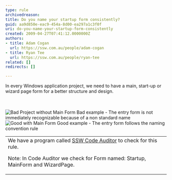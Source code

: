 ```yaml
---
type: rule
archivedreason: 
title: Do you name your startup form consistently?
guid: aa9d850e-eac9-454a-8d00-ea297a1c3f0f
uri: do-you-name-your-startup-form-consistently
created: 2009-04-27T07:41:12.0000000Z
authors:
- title: Adam Cogan
  url: https://ssw.com.au/people/adam-cogan
- title: Ryan Tee
  url: https://ssw.com.au/people/ryan-tee
related: []
redirects: []

---
```



In every Windows application project, we need to have a main, start-up or wizard page<span lang="EN-US" style="font-size&#58;11pt;font-family&#58;'calibri','sans-serif';"> </span> form for a better structure and design.

<br><excerpt class='endintro'></excerpt><br>
  <img src="/PublishingImages/BadMainForm.gif" alt="Bad Project without Main Form" class="ms-rteCustom-ImageArea" /> <span class="ms-rteCustom-FigureBad">Bad example - The entry form is not immediately recognizable because of a non standard name </span><img src="/PublishingImages/GoodMainForm.gif" alt="Good with Main Form" class="ms-rteCustom-ImageArea" /> <span class="ms-rteCustom-FigureGood">Good example - The entry form follows the naming convention rule </span>
<table summary="Code Auditor" class="clsSSWProductTable">
    <tbody>
        <tr>
            <td>We have a program called <a href="http&#58;//www.ssw.com.au/ssw/CodeAuditor/Default.aspx#VBMainForm">SSW Code Auditor</a> to check for this rule.
            <p>Note&#58; In Code Auditor we check for Form named&#58; Startup, MainForm and WizardPage.</p>
            </td>
        </tr>
    </tbody>
</table>



